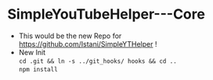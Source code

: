 # SimpleYouTubeHelper---Core

- This would be the new Repo for https://github.com/Istani/SimpleYTHelper !
- New Init <br>
``` cd .git && ln -s ../git_hooks/ hooks && cd .. ```<br>
``` npm install ```<br>

